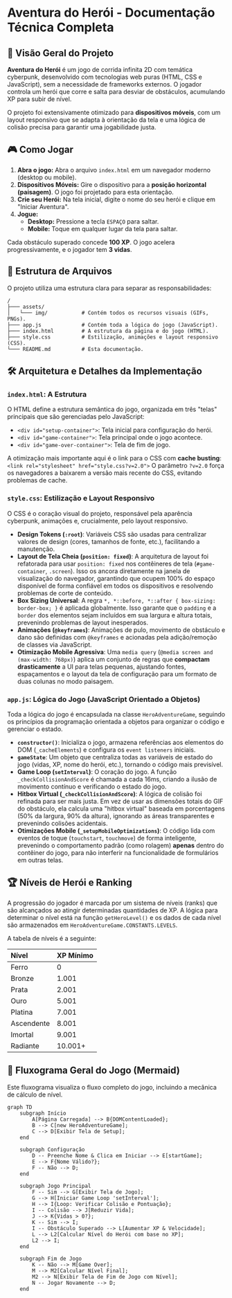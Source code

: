 # Aventura do Herói - Documentação Técnica Completa

## 🎯 Visão Geral do Projeto

**Aventura do Herói** é um jogo de corrida infinita 2D com temática cyberpunk, desenvolvido com tecnologias web puras (HTML, CSS e JavaScript), sem a necessidade de frameworks externos. O jogador controla um herói que corre e salta para desviar de obstáculos, acumulando XP para subir de nível.

O projeto foi extensivamente otimizado para **dispositivos móveis**, com um layout responsivo que se adapta à orientação da tela e uma lógica de colisão precisa para garantir uma jogabilidade justa.

## 🎮 Como Jogar

1.  **Abra o jogo:** Abra o arquivo `index.html` em um navegador moderno (desktop ou mobile).
2.  **Dispositivos Móveis:** Gire o dispositivo para a **posição horizontal (paisagem)**. O jogo foi projetado para esta orientação.
3.  **Crie seu Herói:** Na tela inicial, digite o nome do seu herói e clique em "Iniciar Aventura".
4.  **Jogue:**
    *   **Desktop:** Pressione a tecla `ESPAÇO` para saltar.
    *   **Mobile:** Toque em qualquer lugar da tela para saltar.

Cada obstáculo superado concede **100 XP**. O jogo acelera progressivamente, e o jogador tem **3 vidas**.

## 📂 Estrutura de Arquivos

O projeto utiliza uma estrutura clara para separar as responsabilidades:

```
/
├─── assets/
│   └─── img/           # Contém todos os recursos visuais (GIFs, PNGs).
├─── app.js             # Contém toda a lógica do jogo (JavaScript).
├─── index.html         # A estrutura da página e do jogo (HTML).
├─── style.css          # Estilização, animações e layout responsivo (CSS).
└─── README.md          # Esta documentação.
```

## 🛠️ Arquitetura e Detalhes da Implementação

### `index.html`: A Estrutura

O HTML define a estrutura semântica do jogo, organizada em três "telas" principais que são gerenciadas pelo JavaScript:

-   `<div id="setup-container">`: Tela inicial para configuração do herói.
-   `<div id="game-container">`: Tela principal onde o jogo acontece.
-   `<div id="game-over-container">`: Tela de fim de jogo.

A otimização mais importante aqui é o link para o CSS com **cache busting**:
`<link rel="stylesheet" href="style.css?v=2.0">`
O parâmetro `?v=2.0` força os navegadores a baixarem a versão mais recente do CSS, evitando problemas de cache.

### `style.css`: Estilização e Layout Responsivo

O CSS é o coração visual do projeto, responsável pela aparência cyberpunk, animações e, crucialmente, pelo layout responsivo.

-   **Design Tokens (`:root`)**: Variáveis CSS são usadas para centralizar valores de design (cores, tamanhos de fonte, etc.), facilitando a manutenção.
-   **Layout de Tela Cheia (`position: fixed`)**: A arquitetura de layout foi refatorada para usar `position: fixed` nos contêineres de tela (`#game-container`, `.screen`). Isso os ancora diretamente na janela de visualização do navegador, garantindo que ocupem 100% do espaço disponível de forma confiável em todos os dispositivos e resolvendo problemas de corte de conteúdo.
-   **Box Sizing Universal**: A regra `*, *::before, *::after { box-sizing: border-box; }` é aplicada globalmente. Isso garante que o `padding` e a `border` dos elementos sejam incluídos em sua largura e altura totais, prevenindo problemas de layout inesperados.
-   **Animações (`@keyframes`)**: Animações de pulo, movimento de obstáculo e dano são definidas com `@keyframes` e acionadas pela adição/remoção de classes via JavaScript.
-   **Otimização Mobile Agressiva**: Uma `media query` (`@media screen and (max-width: 768px)`) aplica um conjunto de regras que **compactam drasticamente** a UI para telas pequenas, ajustando fontes, espaçamentos e o layout da tela de configuração para um formato de duas colunas no modo paisagem.

### `app.js`: Lógica do Jogo (JavaScript Orientado a Objetos)

Toda a lógica do jogo é encapsulada na classe `HeroAdventureGame`, seguindo os princípios da programação orientada a objetos para organizar o código e gerenciar o estado.

-   **`constructor()`**: Inicializa o jogo, armazena referências aos elementos do DOM (`_cacheElements`) e configura os `event listeners` iniciais.
-   **`gameState`**: Um objeto que centraliza todas as variáveis de estado do jogo (vidas, XP, nome do herói, etc.), tornando o código mais previsível.
-   **Game Loop (`setInterval`)**: O coração do jogo. A função `_checkCollisionAndScore` é chamada a cada 16ms, criando a ilusão de movimento contínuo e verificando o estado do jogo.
-   **Hitbox Virtual (`_checkCollisionAndScore`)**: A lógica de colisão foi refinada para ser mais justa. Em vez de usar as dimensões totais do GIF do obstáculo, ela calcula uma "hitbox virtual" baseada em porcentagens (50% da largura, 90% da altura), ignorando as áreas transparentes e prevenindo colisões acidentais.
-   **Otimizações Mobile (`_setupMobileOptimizations`)**: O código lida com eventos de toque (`touchstart`, `touchmove`) de forma inteligente, prevenindo o comportamento padrão (como rolagem) **apenas** dentro do contêiner do jogo, para não interferir na funcionalidade de formulários em outras telas.

## 🏆 Níveis de Herói e Ranking

A progressão do jogador é marcada por um sistema de níveis (ranks) que são alcançados ao atingir determinadas quantidades de XP. A lógica para determinar o nível está na função `getHeroLevel()` e os dados de cada nível são armazenados em `HeroAdventureGame.CONSTANTS.LEVELS`.

A tabela de níveis é a seguinte:

| Nível      | XP Mínimo |
| :--------- | :-------- |
| Ferro      | 0         |
| Bronze     | 1.001     |
| Prata      | 2.001     |
| Ouro       | 5.001     |
| Platina    | 7.001     |
| Ascendente | 8.001     |
| Imortal    | 9.001     |
| Radiante   | 10.001+   |

## 🌊 Fluxograma Geral do Jogo (Mermaid)

Este fluxograma visualiza o fluxo completo do jogo, incluindo a mecânica de cálculo de nível.

```mermaid
graph TD
    subgraph Início
        A[Página Carregada] --> B{DOMContentLoaded};
        B --> C[new HeroAdventureGame];
        C --> D[Exibir Tela de Setup];
    end

    subgraph Configuração
        D -- Preenche Nome & Clica em Iniciar --> E[startGame];
        E --> F{Nome Válido?};
        F -- Não --> D;
    end

    subgraph Jogo Principal
        F -- Sim --> G[Exibir Tela de Jogo];
        G --> H[Iniciar Game Loop 'setInterval'];
        H --> I{Loop: Verificar Colisão e Pontuação};
        I -- Colisão --> J[Reduzir Vida];
        J --> K{Vidas > 0?};
        K -- Sim --> I;
        I -- Obstáculo Superado --> L[Aumentar XP & Velocidade];
        L --> L2[Calcular Nível do Herói com base no XP];
        L2 --> I;
    end

    subgraph Fim de Jogo
        K -- Não --> M[Game Over];
        M --> M2[Calcular Nível Final];
        M2 --> N[Exibir Tela de Fim de Jogo com Nível];
        N -- Jogar Novamente --> D;
    end
```